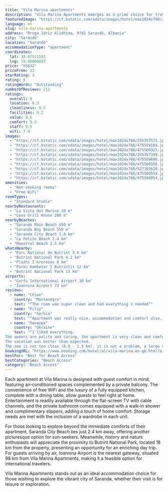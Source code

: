 ```yaml
---
title: "Vila Marina apartments"
description: "Vila Marina Apartments emerges as a prime choice for travelers seeking comfort and convenience in the heart of Saranda."
featuredImage: "https://cf.bstatic.com/xdata/images/hotel/max1024x768/255357571.jpg?k=46387d36fd3acac003109a851bcf42619de243b8c0dd4e559f8c568ff83a7566&o=&hp=1"
language: en
slug: vila-marina-apartments
address: "Rruga Idriz Alidhima, 9702 Sarandë, Albania"
city: "Sarandë"
location: "Sarandë"
accommodationType: "apartment"
coordinates:
  lat: 39.87511592
  lng: 19.98800883
price: "US$32"
priceFrom: 32
starRating: 3
rating: 9
ratingWords: "Outstanding"
numberOfReviews: 212
ratings:
  overall: 9
  location: 8.3
  cleanliness: 9.5
  facilities: 9.2
  value: 9.6
  comfort: 9.3
  staff: 9.5
  wifi: 7.9
images:
  - "https://cf.bstatic.com/xdata/images/hotel/max1024x768/255357571.jpg?k=46387d36fd3acac003109a851bcf42619de243b8c0dd4e559f8c568ff83a7566&o=&hp=1"
  - "https://cf.bstatic.com/xdata/images/hotel/max1024x768/475559184.jpg?k=d6aa46eda50c54f060b3d3039b875a8edb40319d4ac409cc786d8438b9d6ffd9&o=&hp=1"
  - "https://cf.bstatic.com/xdata/images/hotel/max1024x768/475560321.jpg?k=fccf4ddc7678c0f6c8bb61adf39b22296b0309fe0e8734b1c84e359089324172&o=&hp=1"
  - "https://cf.bstatic.com/xdata/images/hotel/max1024x768/255357399.jpg?k=b5419de6369b2685f0403619133b800a8ce20a5072aa3a595c05bfc086508cf0&o=&hp=1"
  - "https://cf.bstatic.com/xdata/images/hotel/max1024x768/475559696.jpg?k=535ea34c61387b824a05c52fdc915dd82831c520b9f78649f94750ee1f90f33c&o=&hp=1"
  - "https://cf.bstatic.com/xdata/images/hotel/max1024x768/475560356.jpg?k=f302a71a77bb458bb70adb250c4cced5a77f5ffc277a4008e25541661883bf6f&o=&hp=1"
  - "https://cf.bstatic.com/xdata/images/hotel/max1024x768/527103620.jpg?k=fafbe8df1401f4e467b1a0fa51ccefb6886cbaa99a2b74170488ad536925a68e&o=&hp=1"
  - "https://cf.bstatic.com/xdata/images/hotel/max1024x768/475560554.jpg?k=c7af391c4d2f518535e7733c261ddd9764ca9118e02ab73da4240304c27fa025&o=&hp=1"
  - "https://cf.bstatic.com/xdata/images/hotel/max1024x768/475560954.jpg?k=e36836253235266f5c842abdd46beabb69e50a0535ed22c7f4d76c2dd2f2bc31&o=&hp=1"
amenities:
  - "Non-smoking rooms"
  - "Free WiFi"
roomTypes:
  - "Standard Studio"
nearbyRestaurants:
  - "La Vista del Marine 20 m"
  - "Leos Grill House 200 m"
nearbyBeaches:
  - "Sarande Main Beach 450 m"
  - "Saranda Bay Beach 550 m"
  - "Saranda City Beach 1.8 km"
  - "La Petite Beach 2.4 km"
  - "Maestral Beach 2.5 km"
whatsNearby:
  - "Parc National de Butrint 3.6 km"
  - "Butrint National Park 4.2 km"
  - "Plazhi I Krorezes 8 km"
  - "Parku Kombetar I Butrintit 12 km"
  - "Butrint National Park 13 km"
airports:
  - "Corfu International Airport 30 km"
  - "Ioannina Airport 73 km"
reviews:
  - name: "Chloe"
    country: "Montenegro"
    text: "“The room was super clean and had everything I needed”"
  - name: "Filip"
    country: "Serbia"
    text: "“Apartment was really nice, accommodation and comfort also. With great hospitality, this was our best choice for vaccation in Saranda.”"
  - name: "Панасюк"
    country: "Ukraine"
    text: "“I liked everything.
The owners are polite and caring, the apartment is very clean and comfortable.
The vacation was better than expected.
The sea is not too close (0.8 - 1.5 km), it is not a problem, a large selection of beaches.”"
bookingURL: "https://www.booking.com/hotel/al/vila-marina.en-gb.html?aid=8035640"
bestFor: "Best for Beach Access"
bestCategories: "Beach Access"
category: "Beach Access"
---
```


Each apartment at Vila Marina is designed with guest comfort in mind, featuring air-conditioned spaces complemented by a private balcony. The convenience of free WiFi and the luxury of a fully equipped kitchen, complete with a dining table, allow guests to feel right at home. Entertainment is readily available through the flat-screen TV with cable channels, and the private bathroom comes equipped with a walk-in shower and complimentary slippers, adding a touch of home comfort. Storage needs are met with the inclusion of a wardrobe in each unit.

For those looking to explore beyond the immediate comforts of their apartment, Saranda City Beach lies just 2.4 km away, offering another picturesque option for sun-seekers. Meanwhile, history and nature enthusiasts will appreciate the proximity to Butrint National Park, located 18 km from the property, presenting an opportunity for an enriching day trip. For guests arriving by air, Ioannina Airport is the nearest gateway, situated 98 km from Vila Marina Apartments, making it a feasible option for international travelers.

Vila Marina Apartments stands out as an ideal accommodation choice for those wishing to explore the vibrant city of Saranda, whether their visit is for leisure or exploration.